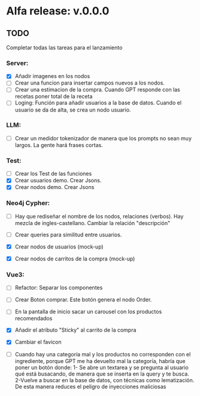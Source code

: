 # Alfa release: v.0.0.0
## TODO

Completar todas las tareas para el lanzamiento

### Server:
- [X] Añadir imagenes en los nodos
- [ ] Crear una funcion para insertar campos nuevos a los nodos.
- [ ] Crear una estimacion de la compra. Cuando GPT responde con las recetas poner total de la receta
- [ ] Loging: Función para añadir usuarios a la base de datos. Cuando el usuario se da de alta, se crea un nodo usuario.

### LLM:
- [ ] Crear un medidor tokenizador de manera que los prompts no sean muy largos. La gente hará frases cortas. 

### Test:
- [ ] Crear los Test de las funciones
- [X] Crear usuarios demo. Crear Jsons.
- [X] Crear nodos demo. Crear Jsons

### Neo4j Cypher:
- [ ] Hay que rediseñar el nombre de los nodos, relaciones (verbos). Hay mezcla de ingles-castellano. Cambiar la relación "descripción"
- [ ] Crear queries para similitud entre usuarios.

- [X] Crear nodos de usuarios (mock-up)
- [X] Crear nodos de carritos de la compra (mock-up)

### Vue3:
- [ ] Refactor: Separar los componentes
- [ ] Crear Boton comprar. Este botón genera el nodo Order.
- [ ] En la pantalla de inicio sacar un carousel con los productos recomendados
- [X] Añadir el atributo "Sticky" al carrito de la compra
- [X] Cambiar el favicon
- [ ] Cuando hay una categoría mal y los productos no corresponden con el ingrediente, porque GPT me ha devuelto mal la categoría, habría que poner un botón donde:
	    1- Se abre un textarea y se pregunta al usuario qué está busacando, de manera que se inserta en la query y te busca.
      2-Vuelve  a buscar en la base de datos, con técnicas como lematización. De esta manera reduces el peligro de inyecciones maliciosas

